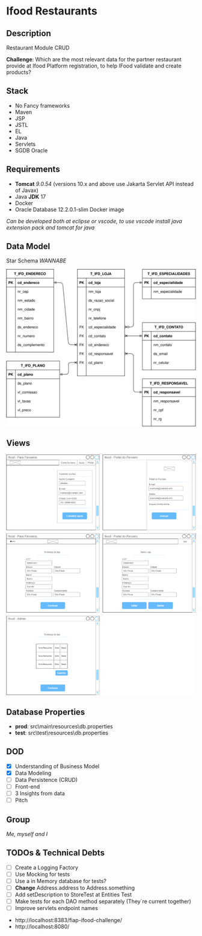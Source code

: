 # Ifood Restaurants

## Description

Restaurant Module CRUD

**Challenge**:
Which are the most relevant data for the partner restaurant provide at Ifood Platform registration, to help IFood validate and create products?

## Stack

- No Fancy frameworks
- Maven
- JSP
- JSTL
- EL
- Java
- Servlets
- SGDB Oracle

## Requirements

- **Tomcat** _9.0.54_ (versions 10.x and above use Jakarta Servlet API instead of Javax)
- Java **JDK** 17
- Docker
- Oracle Database 12.2.0.1-slim Docker image

_Can be developed both at eclipse or vscode, to use vscode install java extension pack and tomcat for java_

## Data Model

Star Schema _WANNABE_

![Data Model](diagrams/relational-model.drawio.svg)

## Views

![Data Model](wireframe/views.png)

## Database Properties

- **prod**: src\main\resources\db.properties
- **test**: src\test\resources\db.properties

## DOD

- [x] Understanding of Business Model
- [x] Data Modeling
- [ ] Data Persistence (CRUD)
- [ ] Front-end
- [ ] 3 Insights from data
- [ ] Pitch

## Group

_Me, myself and I_

## TODOs & Technical Debts

- [ ] Create a Logging Factory
- [ ] Use Mocking for tests
- [ ] Use a in Memory database for tests?
- [ ] **Change** Address.address to Address.something
- [ ] Add setDescription to StoreTest at Entities Test
- [ ] Make tests for each DAO method separately (They`re current together)
- [ ] Improve servlets endpoint names

- http://localhost:8383/fiap-ifood-challenge/
- http://localhost:8080/

